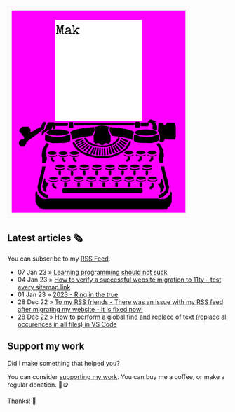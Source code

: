 ![quote](img/quote.gif)

## Latest articles 🗞️

You can subscribe to my [RSS Feed](https://www.roboleary.net/feed.xml).

<!-- BLOG:START -->
 - 07 Jan 23 » [Learning programming should not suck](https://www.roboleary.net/webdev/2023/01/07/learning-programming-should-not-suck.html)
 - 04 Jan 23 » [How to verify a successful website migration to 11ty - test every sitemap link](https://www.roboleary.net/shell/2023/01/04/verify-successful-website-migration-to-11ty-test-every-link-sitemap.html)
 - 01 Jan 23 » [2023 - Ring in the true](https://www.roboleary.net/journal/2023/01/01/ring-in-the-new-ring-in-the-true.html)
 - 28 Dec 22 » [To my RSS friends - There was an issue with my RSS feed after migrating my website - it is fixed now!](https://www.roboleary.net/2022/12/28/feed-faux-pas-after-migration-to-11ty.html)
 - 28 Dec 22 » [How to perform a global find and replace of text &lpar;replace all occurences in all files&rpar; in VS Code](https://www.roboleary.net/vscode/2022/12/28/global-find-and-replace-all-text-in-vscode.html)<!-- BLOG:END -->

## Support my work

Did I make something that helped you?

You can consider [supporting my work](https://ko-fi.com/roboleary). You can buy me a coffee, or make a regular donation. 🌈🪙

Thanks! 🙏

